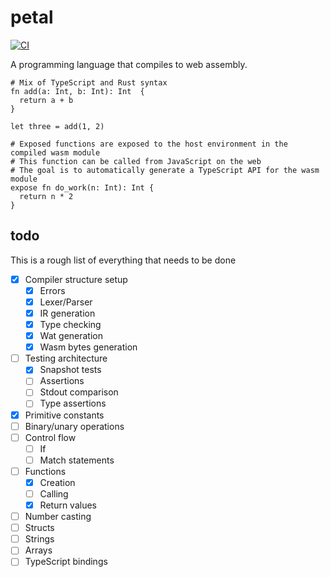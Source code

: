 # petal

[![CI](https://github.com/coffee-cup/petal/actions/workflows/ci.yml/badge.svg)](https://github.com/coffee-cup/petal/actions/workflows/ci.yml)

A programming language that compiles to web assembly.

```
# Mix of TypeScript and Rust syntax
fn add(a: Int, b: Int): Int  {
  return a + b
}

let three = add(1, 2)

# Exposed functions are exposed to the host environment in the compiled wasm module
# This function can be called from JavaScript on the web
# The goal is to automatically generate a TypeScript API for the wasm module
expose fn do_work(n: Int): Int {
  return n * 2
}
```

## todo

This is a rough list of everything that needs to be done

- [x] Compiler structure setup
  - [x] Errors
  - [x] Lexer/Parser
  - [x] IR generation
  - [x] Type checking
  - [x] Wat generation
  - [x] Wasm bytes generation
- [ ] Testing architecture
  - [x] Snapshot tests
  - [ ] Assertions
  - [ ] Stdout comparison
  - [ ] Type assertions
- [x] Primitive constants
- [ ] Binary/unary operations
- [ ] Control flow
  - [ ] If
  - [ ] Match statements
- [ ] Functions
  - [x] Creation
  - [ ] Calling
  - [x] Return values
- [ ] Number casting
- [ ] Structs
- [ ] Strings
- [ ] Arrays
- [ ] TypeScript bindings
